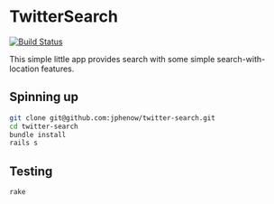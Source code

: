 # TwitterSearch

[![Build Status](https://travis-ci.org/jphenow/twitter-search.png)](https://travis-ci.org/jphenow/twitter-search)

This simple little app provides search with some simple search-with-location
features.

## Spinning up

```bash
git clone git@github.com:jphenow/twitter-search.git
cd twitter-search
bundle install
rails s
```

## Testing

```bash
rake
```
